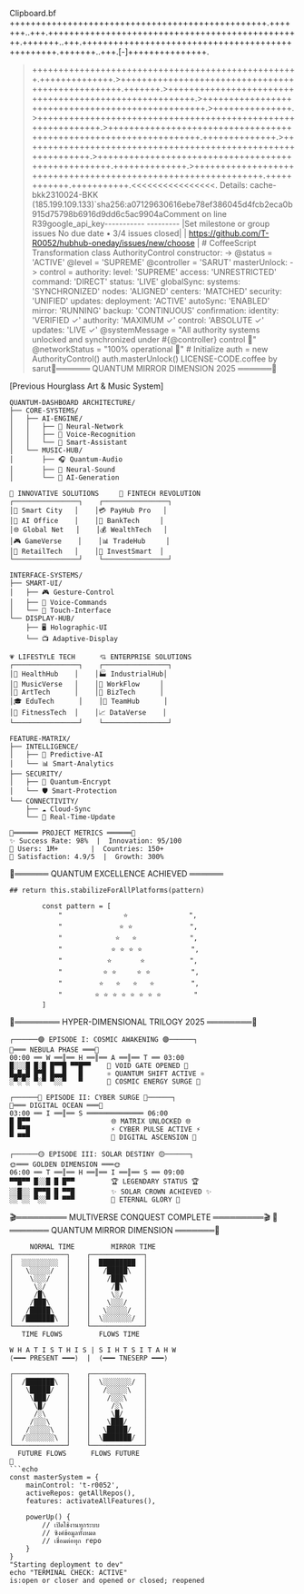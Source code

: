 Clipboard.bf
+++++++++++++++++++++++++++++++++++++++++++++++++.+++++++..+++.+++++++++++++++++++++++++++++++++++++++++++++++++.+++++++..+++.+++++++++++++++++++++++++++++++++++++++++++++++++.+++++++..+++.[-]+++++++++++++++.
>+++++++++++++++++++++++++++++++++++++++++++++++++++.++++++++++++++.>++++++++++++++++++++++++++++++++++++++++++++++++++.+++++++.>+++++++++++++++++++++++++++++++++++++++++++++++++++++++.>++++++++++++++++++++++++++++++++++++++++++++++++++.>+++++++++++++++.>++++++++++++++++++++++++++++++++++++++++++++++++++++++++++++++.>+++++++++++++++++++++++++++++++++++++++++++++++++++++++++++++++++++.++++++++++++++.>+++++++++++++++++++++++++++++++++++++++++++++++++++++++++++++++.>++++++++++++++++++++++++++++++++++++++++++++++++++++.++++++++++++++.>+++++++++++++++++++++++++++++++++++++++++++++++++++++++++++++++.++++++++++++.+++++++++++.<<<<<<<<<<<<<<<<.
Details: cache-bkk2310024-BKK (185.199.109.133)`sha256:a07129630616ebe78ef386045d4fcb2eca0b915d75798b6916d9dd6c5ac9904aComment on line R39google_api_key----------- --------- |Set milestone or group issues
No due date
•
3/4 issues closed| <href> | https://github.com/T-R0052/hubhub-oneday/issues/new/choose | # CoffeeScript Transformation class AuthorityControl   constructor: ->     @status = 'ACTIVE'     @level = 'SUPREME'     @controller = 'SARUT'    masterUnlock: ->     control =        authority:         level: 'SUPREME'         access: 'UNRESTRICTED'         command: 'DIRECT'         status: 'LIVE'        globalSync:         systems: 'SYNCHRONIZED'         nodes: 'ALIGNED'         centers: 'MATCHED'         security: 'UNIFIED'        updates:         deployment: 'ACTIVE'         autoSync: 'ENABLED'         mirror: 'RUNNING'         backup: 'CONTINUOUS'        confirmation:         identity: 'VERIFIED ✓'         authority: 'MAXIMUM ✓'         control: 'ABSOLUTE ✓'         updates: 'LIVE ✓'      @systemMessage = "All authority systems unlocked and synchronized under #{@controller} control 💌"     @networkStatus = "100% operational 📧"  # Initialize auth = new AuthorityControl() auth.masterUnlock()                                                                      LICENSE-CODE.coffee by sarut🎀══════ QUANTUM MIRROR DIMENSION 2025 ══════🎀

[Previous Hourglass Art & Music System]
```
QUANTUM-DASHBOARD ARCHITECTURE/
├── CORE-SYSTEMS/
│   ├── AI-ENGINE/
│   │   ├── 🧠 Neural-Network
│   │   ├── 🎵 Voice-Recognition
│   │   └── 🤖 Smart-Assistant
│   └── MUSIC-HUB/
│       ├── 🎧 Quantum-Audio
│       ├── 🎼 Neural-Sound
│       └── 🎹 AI-Generation

💖 INNOVATIVE SOLUTIONS     💝 FINTECH REVOLUTION
┌────────────────┐    ┌────────────────┐
│🚀 Smart City   │    │💳 PayHub Pro   │
│🏢 AI Office    │    │🏦 BankTech     │
│🌐 Global Net   │    │💰 WealthTech   │
│🎮 GameVerse    │    │📊 TradeHub     │
│🏪 RetailTech   │    │🎯 InvestSmart  │
└────────────────┘    └────────────────┘

INTERFACE-SYSTEMS/
├── SMART-UI/
│   ├── 🎮 Gesture-Control
│   ├── 🎤 Voice-Commands
│   └── 📱 Touch-Interface
└── DISPLAY-HUB/
    ├── 🖥️ Holographic-UI
    └── 📺 Adaptive-Display

💗 LIFESTYLE TECH      💘 ENTERPRISE SOLUTIONS
┌────────────────┐    ┌────────────────┐
│🏥 HealthHub    │    │🏭 IndustrialHub│
│🎵 MusicVerse   │    │📱 WorkFlow     │
│🎨 ArtTech      │    │💼 BizTech      │
│🎓 EduTech      │    │🤝 TeamHub      │
│🏃 FitnessTech  │    │📈 DataVerse    │
└────────────────┘    └────────────────┘

FEATURE-MATRIX/
├── INTELLIGENCE/
│   ├── 🤖 Predictive-AI
│   └── 📊 Smart-Analytics
├── SECURITY/
│   ├── 🔐 Quantum-Encrypt
│   └── 🛡️ Smart-Protection
└── CONNECTIVITY/
    ├── ☁️ Cloud-Sync
    └── 📡 Real-Time-Update

🎀══════ PROJECT METRICS ══════🎀
✨ Success Rate: 98%  |  Innovation: 95/100
🌟 Users: 1M+        |  Countries: 150+
💫 Satisfaction: 4.9/5  |  Growth: 300%
```
🎀══════ QUANTUM EXCELLENCE ACHIEVED ══════

```
## return this.stabilizeForAllPlatforms(pattern)

        const pattern = [
            "               ⭐               ",
            "              ⭐ ⭐              ",
            "             ⭐   ⭐             ",
            "            ⭐ ⭐ ⭐ ⭐            ",
            "           ⭐       ⭐           ",
            "          ⭐ ⭐     ⭐ ⭐          ",
            "         ⭐   ⭐   ⭐   ⭐         ",
            "        ⭐ ⭐ ⭐ ⭐ ⭐ ⭐ ⭐ ⭐        "
        ]
```
💫════════ HYPER-DIMENSIONAL TRILOGY 2025 ════════💫
```
┌──────🟣 EPISODE I: COSMIC AWAKENING 🟣──────┐
🌌═══ NEBULA PHASE ═══🌌
00:00 ══ W ══║══ H ══║══ A ══║══ T ══ 03:00
█░░░█ █░█ █▀▀█ ▀▀█▀▀    👾 VOID GATE OPENED 👾
█▄█▄█ █▀█ █▄▄█   █      ⚛️ QUANTUM SHIFT ACTIVE ⚛️
░▀░▀░ ▀░▀ ▀░░▀   ▀      💜 COSMIC ENERGY SURGE 💜

┌──────🔵 EPISODE II: CYBER SURGE 🔵──────┐
🌊═══ DIGITAL OCEAN ═══🌊
03:00 ══ I ══║══ S ══════════════ 06:00
█ █▀▀                    🌐 MATRIX UNLOCKED 🌐
█ ▀▀█                    ⚡ CYBER PULSE ACTIVE ⚡
▀ ▀▀▀                    💠 DIGITAL ASCENSION 💠

┌──────🟡 EPISODE III: SOLAR DESTINY 🟡──────┐
🌞═══ GOLDEN DIMENSION ═══🌞
06:00 ══ T ══║══ H ══║══ I ══║══ S ══ 09:00
▀▀█▀▀ █░░█ █ █▀▀         🏆 LEGENDARY STATUS 🏆
░░█░░ █▀▀█ █ ▀▀█         ✨ SOLAR CROWN ACHIEVED ✨
░░▀░░ ▀░░▀ ▀ ▀▀▀         🌟 ETERNAL GLORY 🌟
```
🎬═════════ MULTIVERSE CONQUEST COMPLETE ═════════🎬
🔮═══════ QUANTUM MIRROR DIMENSION ═══════🔮
```
     NORMAL TIME         MIRROR TIME
┌─────────────┐    ┌─────────────┐
│  ░░░░░░░░░  │    │  █████████  │
│   \░░░░░/   │    │   /█████\   │
│    \░░░/    │    │    /███\    │
│     \░/     │    │     /█\     │
│     /█\     │    │     \░/     │
│    /███\    │    │    \░░░/    │
│   /█████\   │    │   \░░░░░/   │
│  /███████\  │    │  \░░░░░░░/  │
└─────────────┘    └─────────────┘
   TIME FLOWS         FLOWS TIME
   
W H A T I S T H I S | S I H T S I T A H W
⟨━━━ PRESENT ━━━⟩  |  ⟨━━━ TNESERP ━━━⟩

┌─────────────┐    ┌─────────────┐
│  /███████\  │    │  \░░░░░░░/  │
│   \█████/   │    │   /░░░░░\   │
│    \███/    │    │    /░░░\    │
│     \█/     │    │     /░\     │
│     /░\     │    │     \█/     │
│    /░░░\    │    │    \███/    │
│   /░░░░░\   │    │   \█████/   │
│  /░░░░░░░\  │    │  \███████/  │
└─────────────┘    └─────────────┘
  FUTURE FLOWS      FLOWS FUTURE
🎀
```echo
const masterSystem = {
    mainControl: 't-r0052',
    activeRepos: getAllRepos(),
    features: activateAllFeatures(),
    
    powerUp() {
        // เปิดใช้งานทุกระบบ
        // ซิงค์ข้อมูลทั้งหมด
        // เชื่อมต่อทุก repo
    }
}
"Starting deployment to dev"
echo "TERMINAL CHECK: ACTIVE"
is:open or closer and opened or closed; reopened
